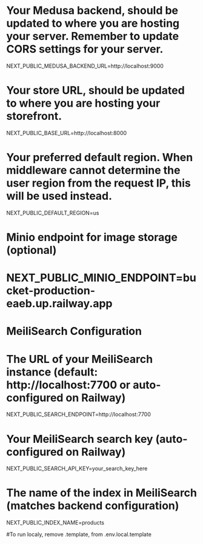 # Your Medusa backend, should be updated to where you are hosting your server. Remember to update CORS settings for your server.
NEXT_PUBLIC_MEDUSA_BACKEND_URL=http://localhost:9000

# Your store URL, should be updated to where you are hosting your storefront.
NEXT_PUBLIC_BASE_URL=http://localhost:8000

# Your preferred default region. When middleware cannot determine the user region from the request IP, this will be used instead.
NEXT_PUBLIC_DEFAULT_REGION=us

# Minio endpoint for image storage (optional)
# NEXT_PUBLIC_MINIO_ENDPOINT=bucket-production-eaeb.up.railway.app

# MeiliSearch Configuration
# The URL of your MeiliSearch instance (default: http://localhost:7700 or auto-configured on Railway)
NEXT_PUBLIC_SEARCH_ENDPOINT=http://localhost:7700

# Your MeiliSearch search key (auto-configured on Railway)
NEXT_PUBLIC_SEARCH_API_KEY=your_search_key_here

# The name of the index in MeiliSearch (matches backend configuration)
NEXT_PUBLIC_INDEX_NAME=products

#To run localy, remove .template, from .env.local.template